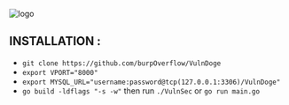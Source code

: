 ![logo](https://github.com/burpOverflow/VulnDoge/blob/master/media/logo2.png)


## INSTALLATION :
* `git clone https://github.com/burpOverflow/VulnDoge`
* `export VPORT="8000"`
* `export MYSQL_URL="username:password@tcp(127.0.0.1:3306)/VulnDoge"`
* `go build -ldflags "-s -w"` then run `./VulnSec` or `go run main.go`

